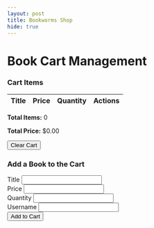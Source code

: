 ```yaml
---
layout: post
title: Bookworms Shop
hide: true
---
```


<div class="container my-5">
        <h1 class="text-center">Book Cart Management</h1>

 <div id="cart-container" class="my-4">
            <h3>Cart Items</h3>
            <table class="table table-bordered">
                <thead>
                    <tr>
                        <th>Title</th>
                        <th>Price</th>
                        <th>Quantity</th>
                        <th>Actions</th>
                    </tr>
                </thead>
                <tbody id="cart-items">
                    <!-- Items will be dynamically inserted here -->
                </tbody>
            </table>
            <div id="cart-summary" class="mt-3">
                <p><strong>Total Items:</strong> <span id="total-items">0</span></p>
                <p><strong>Total Price:</strong> $<span id="total-price">0.00</span></p>
                <button class="btn btn-danger" onclick="clearCart()">Clear Cart</button>
            </div>
        </div>

 <div id="add-item-form" class="my-4">
            <h3>Add a Book to the Cart</h3>
            <form onsubmit="addToCart(event)">
                <div class="mb-3">
                    <label for="title" class="form-label">Title</label>
                    <input type="text" class="form-control" id="title" required>
                </div>
                <div class="mb-3">
                    <label for="price" class="form-label">Price</label>
                    <input type="number" class="form-control" id="price" step="0.01" required>
                </div>
                <div class="mb-3">
                    <label for="quantity" class="form-label">Quantity</label>
                    <input type="number" class="form-control" id="quantity" required>
                </div>
                <div class="mb-3">
                    <label for="username" class="form-label">Username</label>
                    <input type="text" class="form-control" id="username" required>
                </div>
                <button type="submit" class="btn btn-primary">Add to Cart</button>
            </form>
        </div>
    </div>

<script>
        const apiUrl = '/api/cart';

        // Fetch and display cart items
        async function fetchCart() {
            try {
                const response = await axios.get(apiUrl);
                const { items, total_items, total_price } = response.data;

                // Populate table with items
                const cartItems = document.getElementById('cart-items');
                cartItems.innerHTML = '';
                items.forEach(item => {
                    const row = document.createElement('tr');
                    row.innerHTML = `
                        <td>${item.title}</td>
                        <td>$${item.price.toFixed(2)}</td>
                        <td>${item.quantity}</td>
                        <td>
                            <button class="btn btn-warning btn-sm" onclick="updateItem(${item.id})">Update</button>
                            <button class="btn btn-danger btn-sm" onclick="deleteItem(${item.id})">Remove</button>
                        </td>
                    `;
                    cartItems.appendChild(row);
                });

                // Update cart summary
                document.getElementById('total-items').textContent = total_items;
                document.getElementById('total-price').textContent = total_price.toFixed(2);
            } catch (error) {
                console.error('Error fetching cart:', error);
            }
        }

        // Add item to cart
        async function addToCart(event) {
            event.preventDefault();
            const title = document.getElementById('title').value;
            const price = parseFloat(document.getElementById('price').value);
            const quantity = parseInt(document.getElementById('quantity').value);
            const username = document.getElementById('_name').value;

            try {
                await axios.post(apiUrl, { title, price, quantity, username });
                alert('Item added successfully!');
                fetchCart();
            } catch (error) {
                console.error('Error adding to cart:', error);
                alert('Failed to add item to cart.');
            }
        }

        // Update item quantity
        async function updateItem(itemId) {
            const newQuantity = prompt('Enter new quantity:');
            if (!newQuantity || newQuantity <= 0) return;

            try {
                await axios.put(`${apiUrl}/${itemId}`, { quantity: parseInt(newQuantity) });
                alert('Item updated successfully!');
                fetchCart();
            } catch (error) {
                console.error('Error updating item:', error);
                alert('Failed to update item.');
            }
        }

        // Delete an item from the cart
        async function deleteItem(itemId) {
            try {
                await axios.delete(`${apiUrl}/${itemId}`);
                alert('Item removed successfully!');
                fetchCart();
            } catch (error) {
                console.error('Error removing item:', error);
                alert('Failed to remove item.');
            }
        }

        // Clear the entire cart
        async function clearCart() {
            if (!confirm('Are you sure you want to clear the cart?')) return;

            try {
                await axios.delete(apiUrl);
                alert('Cart cleared successfully!');
                fetchCart();
            } catch (error) {
                console.error('Error clearing cart:', error);
                alert('Failed to clear cart.');
            }
        }

        // Initial fetch
        fetchCart();
    </script>
